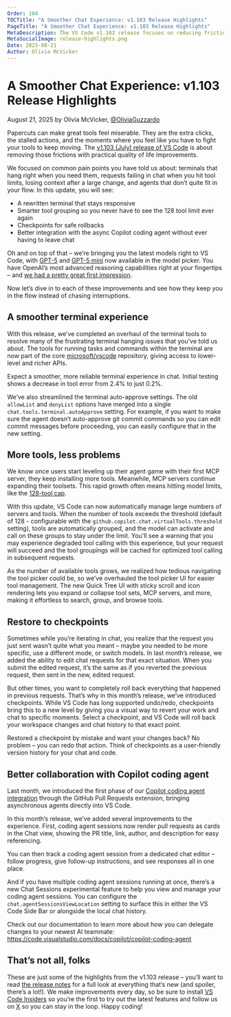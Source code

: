 ```yaml
---
Order: 104
TOCTitle: "A Smoother Chat Experience: v1.103 Release Highlights"
PageTitle: "A Smoother Chat Experience: v1.103 Release Highlights"
MetaDescription: The VS Code v1.103 release focuses on reducing friction for users, with rewriting the terminal tools, adding virtual tools to bypass the 128 tool limit, introducing checkpoints, and more.
MetaSocialImage: release-highlights.png
Date: 2025-08-21
Author: Olivia McVicker
---
```


# A Smoother Chat Experience: v1.103 Release Highlights

August 21, 2025 by Olivia McVicker, [@OliviaGuzzardo](https://twitter.com/oliviaguzzardo)

Papercuts can make great tools feel miserable. They are the extra clicks, the stalled actions, and the moments where you feel like you have to fight your tools to keep moving. The [v1.103 (July) release of VS Code](https://code.visualstudio.com/updates/v1_103) is about removing those frictions with practical quality of life improvements.

We focused on common pain points you have told us about: terminals that hang right when you need them, requests failing in chat when you hit tool limits, losing context after a large change, and agents that don’t quite fit in your flow. In this update, you will see:
- A rewritten terminal that stays responsive
- Smarter tool grouping so you never have to see the 128 tool limit ever again
- Checkpoints for safe rollbacks
- Better integration with the async Copilot coding agent without ever having to leave chat

Oh and on top of that – we’re bringing you the latest models right to VS Code, with [GPT-5](https://github.blog/changelog/2025-08-07-openai-gpt-5-is-now-in-public-preview-for-github-copilot/) and [GPT-5 mini](https://github.blog/changelog/2025-08-13-gpt-5-mini-now-available-in-github-copilot-in-public-preview/) now available in the model picker. You have OpenAI’s most advanced reasoning capabilities right at your fingertips – and [we had a pretty great first impression](https://youtu.be/wqc85X2rpEY).

Now let’s dive in to each of these improvements and see how they keep you in the flow instead of chasing interruptions.

## A smoother terminal experience

With this release, we’ve completed an overhaul of the terminal tools to resolve many of the frustrating terminal hanging issues that you’ve told us about. The tools for running tasks and commands within the terminal are now part of the core [microsoft/vscode](https://github.com/microsoft/vscode) repository, giving access to lower-level and richer APIs.

Expect a smoother, more reliable terminal experience in chat. Initial testing shows a decrease in tool error from 2.4% to just 0.2%.

We’ve also streamlined the terminal auto-approve settings. The old `allowList` and `denyList` options have merged into a single `chat.tools.terminal.autoApprove` setting. For example, if you want to make sure the agent doesn’t auto-approve git commit commands so you can edit commit messages before proceeding, you can easily configure that in the new setting.

<!-- screenshot/gif -->

## More tools, less problems

We know once users start leveling up their agent game with their first MCP server, they keep installing more tools. Meanwhile, MCP servers continue expanding their toolsets. This rapid growth often means hitting model limits, like the [128-tool cap](https://github.com/microsoft/vscode/issues/248021).

With this update, VS Code can now automatically manage large numbers of servers and tools. When the number of tools exceeds the threshold (default of 128 - configurable with the `github.copilot.chat.virtualTools.threshold` setting), tools are automatically grouped, and the model can activate and call on these groups to stay under the limit. You'll see a warning that you may experience degraded tool calling with this experience, but your request will succeed and the tool groupings will be cached for optimized tool calling in subsequent requests.

<!-- gif -->

As the number of available tools grows, we realized how tedious navigating the tool picker could be, so we’ve overhauled the tool picker UI for easier tool management. The new Quick Tree UI with sticky scroll and icon rendering lets you expand or collapse tool sets, MCP servers, and more, making it effortless to search, group, and browse tools.

<!-- screenshot -->

## Restore to checkpoints

Sometimes while you’re iterating in chat, you realize that the request you just sent wasn’t quite what you meant – maybe you needed to be more specific, use a different mode, or switch models. In last month’s release, we added the ability to edit chat requests for that exact situation. When you submit the edited request, it’s the same as if you reverted the previous request, then sent in the new, edited request.

<!-- insert screenshot -->

But other times, you want to completely roll back everything that happened in previous requests. That’s why in this month’s release, we’ve introduced checkpoints. While VS Code has long supported undo/redo, checkpoints bring this to a new level by giving you a visual way to revert your work and chat to specific moments. Select a checkpoint, and VS Code will roll back your workspace changes and chat history to that exact point.

<!-- insert gif -->

Restored a checkpoint by mistake and want your changes back? No problem – you can redo that action. Think of checkpoints as a user-friendly version history for your chat and code.

<!-- insert gif -->

## Better collaboration with Copilot coding agent

Last month, we introduced the first phase of our [Copilot coding agent integration](/blogs/2025/07/17/copilot-coding-agent.md) through the GitHub Pull Requests extension, bringing asynchronous agents directly into VS Code.

In this month’s release, we’ve added several improvements to the experience. First, coding agent sessions now render pull requests as cards in the Chat view, showing the PR title, link, author, and description for easy referencing.

<!-- screenshot -->

You can then track a coding agent session from a dedicated chat editor – follow progress, give follow-up instructions, and see responses all in one place.

<!-- screenshot -->

And if you have multiple coding agent sessions running at once, there’s a new Chat Sessions experimental feature to help you view and manage your coding agent sessions. You can configure the `chat.agentSessionsViewLocation` setting to surface this in either the VS Code Side Bar or alongside the local chat history.

<!-- screenshot -->

Check out our documentation to learn more about how you can delegate changes to your newest AI teammate: https://code.visualstudio.com/docs/copilot/copilot-coding-agent

## That’s not all, folks

These are just some of the highlights from the v1.103 release – you’ll want to read [the release notes](https://aka.ms/VSCodeRelease) for a full look at everything that’s new (and spoiler, there’s a lot!). We make improvements every day, so be sure to install [VS Code Insiders](https://code.visualstudio.com/insiders/) so you’re the first to try out the latest features and follow us on [X](https://x.com/code) so you can stay in the loop. Happy coding!
